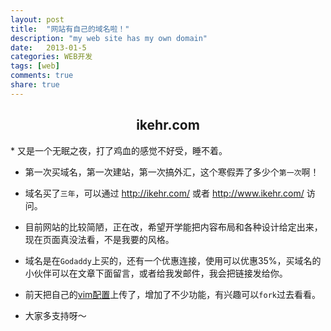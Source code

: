 ```yaml
---
layout: post
title:  "网站有自己的域名啦！"
description: "my web site has my own domain"
date:   2013-01-5 
categories: WEB开发
tags: [web]
comments: true
share: true
---
```

<center><h2>ikehr.com</h2></center>
<!--more-->
* 又是一个无眠之夜，打了鸡血的感觉不好受，睡不着。  

* 第一次买域名，第一次建站，第一次搞外汇，这个寒假弄了多少个`第一次`啊！  

* 域名买了`三年`，可以通过 http://ikehr.com/ 或者 http://www.ikehr.com/ 访问。 

* 目前网站的比较简陋，正在改，希望开学能把内容布局和各种设计给定出来，现在页面真没法看，不是我要的风格。

* 域名是在`Godaddy`上买的，还有一个优惠连接，使用可以优惠35%，买域名的小伙伴可以在文章下面留言，或者给我发邮件，我会把链接发给你。

* 前天把自己的[vim配置](https://github.com/kehr/kehr-vim)上传了，增加了不少功能，有兴趣可以`fork`过去看看。

* 大家多支持呀～
